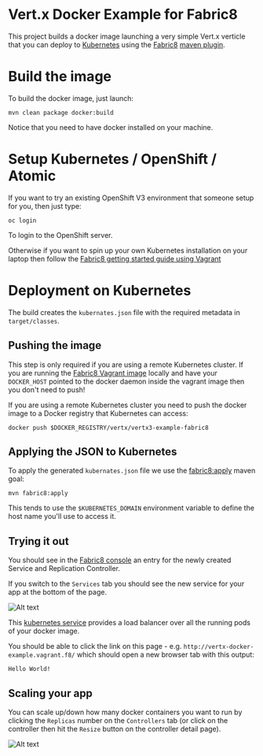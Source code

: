 # Vert.x Docker Example for Fabric8

This project builds a docker image launching a very simple Vert.x verticle that you can deploy to [Kubernetes](http://kubernetes.io/) using the [Fabric8](http://fabric8.io/) [maven plugin](http://fabric8.io/guide/mavenPlugin.html).
 
# Build the image

To build the docker image, just launch:

```
mvn clean package docker:build
```

Notice that you need to have docker installed on your machine.

# Setup Kubernetes / OpenShift / Atomic

If you want to try an existing OpenShift V3 environment that someone setup for you, then just type:

    oc login
    
To login to the OpenShift server.
    
Otherwise if you want to spin up your own Kubernetes installation on your laptop then follow the [Fabric8 getting started guide using Vagrant](http://fabric8.io/guide/getStartedVagrant.html)     

# Deployment on Kubernetes

The build creates the `kubernates.json` file with the required metadata in `target/classes`.

## Pushing the image

This step is only required if you are using a remote Kubernetes cluster. If you are running the [Fabric8 Vagrant image](http://fabric8.io/guide/getStartedVagrant.html) locally and have your `DOCKER_HOST` pointed to the docker daemon inside the vagrant image then you don't need to push!
    
If you are using a remote Kubernetes cluster you need to push the docker image to a Docker registry that Kubernetes can access:

`docker push $DOCKER_REGISTRY/vertx/vertx3-example-fabric8`

## Applying the JSON to Kubernetes

To apply the generated `kubernates.json` file we use the [fabric8:apply](http://fabric8.io/guide/mavenFabric8Apply.html) maven goal:

`mvn fabric8:apply`

This tends to use the `$KUBERNETES_DOMAIN` environment variable to define the host name you'll use to access it.

## Trying it out

You should see in the [Fabric8 console](http://fabric8.io/guide/console.html) an entry for the newly created Service and Replication Controller.
 
If you switch to the `Services` tab you should see the new service for your app at the bottom of the page. 

![Alt text](/docs/img/servicesTab.png?raw=true "Services Tab in Fabric8 Console")
 
This [kubernetes service](http://fabric8.io/guide/services.html) provides a load balancer over all the running pods of your docker image.

You should be able to click the link on this page - e.g. `http://vertx-docker-example.vagrant.f8/` which should open a new browser tab with this output:

```
Hello World!
```

## Scaling your app

You can scale up/down how many docker containers you want to run by clicking the `Replicas` number on the `Controllers` tab (or click on the controller then hit the `Resize` button on the controller detail page).

![Alt text](/docs/img/resizeControllerTab.png?raw=true "Controllers Tab in Fabric8 Console")


